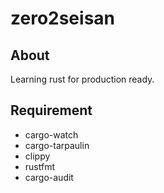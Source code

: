 # zero2seisan

## About

Learning rust for production ready.

## Requirement

- cargo-watch
- cargo-tarpaulin
- clippy
- rustfmt
- cargo-audit
